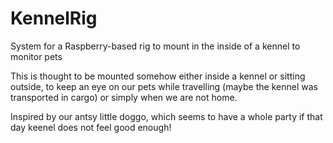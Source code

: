 # KennelRig

System for a Raspberry-based rig to mount in the inside of a kennel to monitor pets

This is thought to be mounted somehow either inside a kennel or sitting outside, to keep an eye on our pets while travelling (maybe the kennel was transported in cargo) or simply when we are not home.

Inspired by our antsy little doggo, which seems to have a whole party if that day keenel does not feel good enough!

